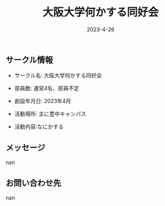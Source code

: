 ﻿---
title: '大阪大学何かする同好会'
excerpt: ''
date: '2023-4-26'
iconImage: '/assets/022/icon.png'

ogImage:
  url: '/assets/022/icon.png'
tags:
  - 'サークル'
  
---

## サークル情報
- サークル名: 大阪大学何かする同好会
- 部員数: 運営4名、部員不定
- 創設年月日: 2023年4月
- 活動場所: 主に豊中キャンパス

- 活動内容:なにかする

## メッセージ
nan

## お問い合わせ先
nan

